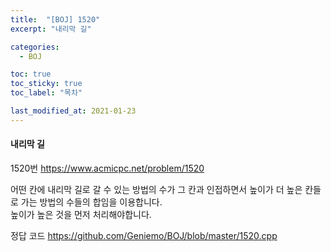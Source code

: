 ```yaml
---
title:  "[BOJ] 1520"
excerpt: "내리막 길"

categories:
  - BOJ

toc: true
toc_sticky: true
toc_label: "목차"

last_modified_at: 2021-01-23
---
```


#### 내리막 길

1520번 <https://www.acmicpc.net/problem/1520>

어떤 칸에 내리막 길로 갈 수 있는 방법의 수가 그 칸과 인접하면서 높이가 더 높은 칸들로 가는 방법의 수들의 합임을 이용합니다.<br>
높이가 높은 것을 먼저 처리해야합니다.

정답 코드 <https://github.com/Geniemo/BOJ/blob/master/1520.cpp>